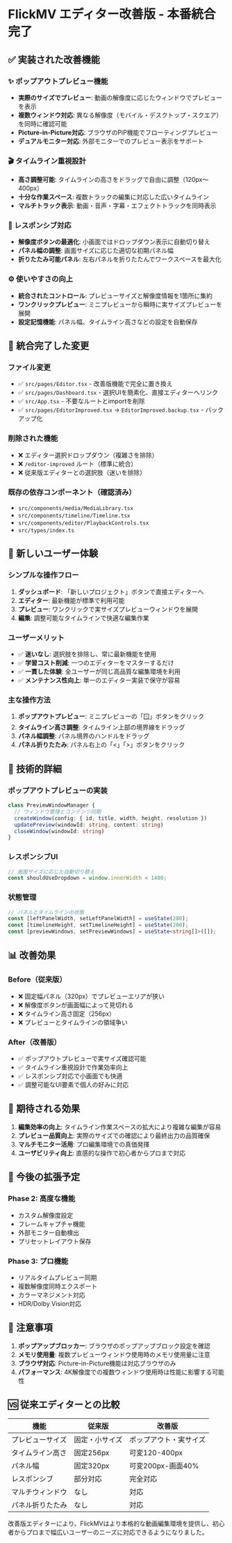 # FlickMV エディター改善版 - 本番統合完了

## ✅ 実装された改善機能

### ✨ ポップアウトプレビュー機能
- **実際のサイズでプレビュー**: 動画の解像度に応じたウィンドウでプレビューを表示
- **複数ウィンドウ対応**: 異なる解像度（モバイル・デスクトップ・スクエア）を同時に確認可能
- **Picture-in-Picture対応**: ブラウザのPiP機能でフローティングプレビュー
- **デュアルモニター対応**: 外部モニターでのプレビュー表示をサポート

### 🎬 タイムライン重視設計
- **高さ調整可能**: タイムラインの高さをドラッグで自由に調整（120px～400px）
- **十分な作業スペース**: 複数トラックの編集に対応した広いタイムライン
- **マルチトラック表示**: 動画・音声・字幕・エフェクトトラックを同時表示

### 📱 レスポンシブ対応
- **解像度ボタンの最適化**: 小画面ではドロップダウン表示に自動切り替え
- **パネル幅の調整**: 画面サイズに応じた適切な初期パネル幅
- **折りたたみ可能パネル**: 左右パネルを折りたたんでワークスペースを最大化

### ⚙️ 使いやすさの向上
- **統合されたコントロール**: プレビューサイズと解像度情報を1箇所に集約
- **ワンクリックプレビュー**: ミニプレビューから瞬時に実サイズプレビューを展開
- **設定記憶機能**: パネル幅、タイムライン高さなどの設定を自動保存

## 🔄 統合完了した変更

### ファイル変更
- ✅ `src/pages/Editor.tsx` - 改善版機能で完全に置き換え
- ✅ `src/pages/Dashboard.tsx` - 選択UIを簡素化、直接エディターへリンク
- ✅ `src/App.tsx` - 不要なルートとimportを削除
- ✅ `src/pages/EditorImproved.tsx` → `EditorImproved.backup.tsx` - バックアップ化

### 削除された機能
- ❌ エディター選択ドロップダウン（複雑さを排除）
- ❌ `/editor-improved` ルート（標準に統合）
- ❌ 従来版エディターとの選択肢（迷いを排除）

### 既存の依存コンポーネント（確認済み）
- `src/components/media/MediaLibrary.tsx`
- `src/components/timeline/Timeline.tsx`
- `src/components/editor/PlaybackControls.tsx`
- `src/types/index.ts`

## 🎯 **新しいユーザー体験**

### シンプルな操作フロー
1. **ダッシュボード**: 「新しいプロジェクト」ボタンで直接エディターへ
2. **エディター**: 最新機能が標準で利用可能
3. **プレビュー**: ワンクリックで実サイズプレビューウィンドウを展開
4. **編集**: 調整可能なタイムラインで快適な編集作業

### ユーザーメリット
- ✅ **迷いなし**: 選択肢を排除し、常に最新機能を使用
- ✅ **学習コスト削減**: 一つのエディターをマスターするだけ
- ✅ **一貫した体験**: 全ユーザーが同じ高品質な編集環境を利用
- ✅ **メンテナンス性向上**: 単一のエディター実装で保守が容易

### 主な操作方法
1. **ポップアウトプレビュー**: ミニプレビューの「🪟」ボタンをクリック
2. **タイムライン高さ調整**: タイムライン上部の境界線をドラッグ
3. **パネル幅調整**: パネル境界のハンドルをドラッグ
4. **パネル折りたたみ**: パネル右上の「<」「>」ボタンをクリック

## 🔧 技術的詳細

### ポップアウトプレビューの実装
```typescript
class PreviewWindowManager {
  // ウィンドウ管理とコンテンツ同期
  createWindow(config: { id, title, width, height, resolution })
  updatePreview(windowId: string, content: string)
  closeWindow(windowId: string)
}
```

### レスポンシブUI
```typescript
// 画面サイズに応じた自動切り替え
const shouldUseDropdown = window.innerWidth < 1400;
```

### 状態管理
```typescript
// パネルとタイムラインの状態
const [leftPanelWidth, setLeftPanelWidth] = useState(280);
const [timelineHeight, setTimelineHeight] = useState(200);
const [previewWindows, setPreviewWindows] = useState<string[]>([]);
```

## 📊 改善効果

### Before（従来版）
- ❌ 固定幅パネル（320px）でプレビューエリアが狭い
- ❌ 解像度ボタンが画面幅によって見切れる
- ❌ タイムライン高さ固定（256px）
- ❌ プレビューとタイムラインの領域争い

### After（改善版）
- ✅ ポップアウトプレビューで実サイズ確認可能
- ✅ タイムライン重視設計で作業効率向上
- ✅ レスポンシブ対応で小画面でも快適
- ✅ 調整可能なUI要素で個人の好みに対応

## 🎯 期待される効果

1. **編集効率の向上**: タイムライン作業スペースの拡大により複雑な編集が容易
2. **プレビュー品質向上**: 実際のサイズでの確認により最終出力の品質確保
3. **マルチモニター活用**: プロ編集環境での真価発揮
4. **ユーザビリティ向上**: 直感的な操作で初心者からプロまで対応

## 🔄 今後の拡張予定

### Phase 2: 高度な機能
- カスタム解像度設定
- フレームキャプチャ機能
- 外部モニター自動検出
- プリセットレイアウト保存

### Phase 3: プロ機能
- リアルタイムプレビュー同期
- 複数解像度同時エクスポート
- カラーマネジメント対応
- HDR/Dolby Vision対応

## 📝 注意事項

1. **ポップアップブロッカー**: ブラウザのポップアップブロック設定を確認
2. **メモリ使用量**: 複数プレビューウィンドウ使用時のメモリ使用量に注意
3. **ブラウザ対応**: Picture-in-Picture機能は対応ブラウザのみ
4. **パフォーマンス**: 4K解像度での複数ウィンドウ使用時は性能に影響する可能性

## 🆚 従来エディターとの比較

| 機能 | 従来版 | 改善版 |
|------|--------|--------|
| プレビューサイズ | 固定・小サイズ | ポップアウト・実サイズ |
| タイムライン高さ | 固定256px | 可変120-400px |
| パネル幅 | 固定320px | 可変200px-画面40% |
| レスポンシブ | 部分対応 | 完全対応 |
| マルチウィンドウ | なし | 対応 |
| パネル折りたたみ | なし | 対応 |

改善版エディターにより、FlickMVはより本格的な動画編集環境を提供し、初心者からプロまで幅広いユーザーのニーズに対応できるようになりました。
